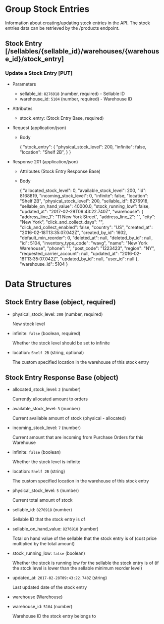 # Group Stock Entries

Information about creating/updating stock entries in the API. The stock entries data can be retrieved by the /products endpoint.

## Stock Entry [/sellables/{sellable_id}/warehouses/{warehouse_id}/stock_entry]

### Update a Stock Entry [PUT]

+ Parameters
    + sellable_id: `8276918` (number, required) - Sellable ID
    + warehouse_id: `5104` (number, required) - Warehouse ID

+ Attributes
    + stock_entry: (Stock Entry Base, required)

+ Request (application/json)

    + Body

        {
            "stock_entry": {
                "physical_stock_level":  200,
                "infinite": false,
                "location": "Shelf 2B",
            }
        }

+ Response 201 (application/json)

    + Attributes (Stock Entry Response Base)

    + Body

        {
            "allocated_stock_level": 0,
            "available_stock_level": 200,
            "id": 8168819,
            "incoming_stock_level": 0,
            "infinite": false,
            "location": "Shelf 2B",
            "physical_stock_level": 200,
            "sellable_id": 8276918,
            "sellable_on_hand_value": 40000.0,
            "stock_running_low": false,
            "updated_at": "2017-02-28T09:43:22.740Z",
            "warehouse": {
                "address_line_1": "11 New York Street",
                "address_line_2": "",
                "city": "New York",
                "click_and_collect_days": "",
                "click_and_collect_enabled": false,
                "country": "US",
                "created_at": "2016-02-18T13:35:07.042Z",
                "created_by_id": 1602,
                "default_min_reorder": 0,
                "deleted_at": null,
                "deleted_by_id": null,
                "id": 5104,
                "inventory_type_code": "wavg",
                "name": "New York Warehouse",
                "phone": "",
                "post_code": "1223423",
                "region": "NY",
                "requested_carrier_account": null,
                "updated_at": "2016-02-18T13:35:07.042Z",
                "updated_by_id": null,
                "user_id": null
            },
            "warehouse_id": 5104
        }

# Data Structures

## Stock Entry Base (object, required)
+ physical_stock_level: `200` (number, required)

    New stock level

+ infinite: `false` (boolean, required)

    Whether the stock level should be set to infinite

+ location: `Shelf 2B` (string, optional)

    The custom specified location in the warehouse of this stock entry

## Stock Entry Response Base (object)
+ allocated_stock_level: `2` (number)

    Currently allocated amount to orders

+ available_stock_level: `3` (number)

    Current available amount of stock (physical - allocated)

+ incoming_stock_level: `7` (number)

    Current amount that are incoming from Purchase Orders for this Warehouse

+ infinite: `false` (boolean)

    Whether the stock level is infinite

+ location: `Shelf 2B` (string)

    The custom specified location in the warehouse of this stock entry

+ physical_stock_level: `5` (number)

    Current total amount of stock

+ sellable_id: `8276918` (number)

    Sellable ID that the stock entry is of

+ sellable_on_hand_value: `8276918` (number)

    Total on hand value of the sellable that the stock entry is of (cost price multiplied by the total amount)

+ stock_running_low: `false` (boolean)

    Whether the stock is running low for the sellable the stock entry is of (if the stock level is lower than the sellable minimum reorder level)

+ updated_at: `2017-02-28T09:43:22.740Z` (string)

    Last updated date of the stock entry

+ warehouse (Warehouse)

+ warehouse_id: `5104` (number)

    Warehouse ID the stock entry belongs to
